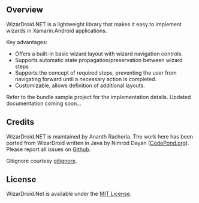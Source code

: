 Overview
--------

WizarDroid.NET is a lightweight library that makes it easy to implement wizards in Xamarin.Android applications.

Key advantages:

* Offers a built-in basic wizard layout with wizard navigation controls.
* Supports automatic state propagation/preservation between wizard steps
* Supports the concept of required steps, preventing the user from navigating forward until a necessary action is completed.
* Customizable, allows definition of additional layouts.

Refer to the bundle sample project for the implementation details.   Updated documentation coming soon...

Credits
-------

WizarDroid.NET is maintained by Ananth Racherla.  The work here has been ported from  WizarDroid written in Java by Nimrod Dayan ([CodePond.org](http://www.codepond.org)).
Please report all issues on [Github](https://github.com/walkingtree/WizarDroid.Net/issues).

Gitignore courtesy [gitignore](https://github.com/github/gitignore).

License
-------

WizarDroid.Net is available under the [MIT License](https://github.com/walkingtree/WizarDroid.Net/blob/master/license).